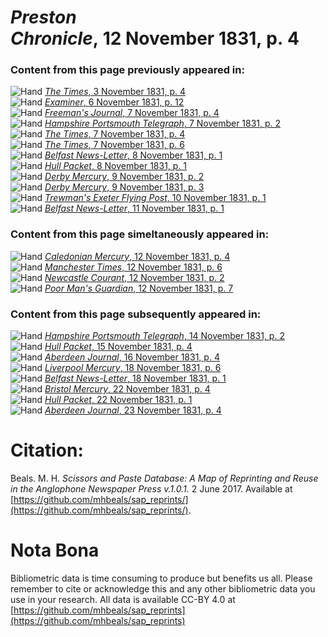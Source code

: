 # *Preston Chronicle*, 12 November 1831, p. 4  
  
### Content from this page previously appeared in:  
![Hand](http://scissorsandpaste.net/wp-content/uploads/2017/06/smallhandpointer.png) [*The Times*, 3 November 1831, p. 4](https://mhbeals.github.io/sap_html/The-Times/The-Times-3-November-1831-p-4)  
![Hand](http://scissorsandpaste.net/wp-content/uploads/2017/06/smallhandpointer.png) [*Examiner*, 6 November 1831, p. 12](https://mhbeals.github.io/sap_html/Examiner/Examiner-6-November-1831-p-12)  
![Hand](http://scissorsandpaste.net/wp-content/uploads/2017/06/smallhandpointer.png) [*Freeman's Journal*, 7 November 1831, p. 4](https://mhbeals.github.io/sap_html/Freeman's-Journal/Freeman's-Journal-7-November-1831-p-4)  
![Hand](http://scissorsandpaste.net/wp-content/uploads/2017/06/smallhandpointer.png) [*Hampshire Portsmouth Telegraph*, 7 November 1831, p. 2](https://mhbeals.github.io/sap_html/Hampshire-Portsmouth-Telegraph/Hampshire-Portsmouth-Telegraph-7-November-1831-p-2)  
![Hand](http://scissorsandpaste.net/wp-content/uploads/2017/06/smallhandpointer.png) [*The Times*, 7 November 1831, p. 4](https://mhbeals.github.io/sap_html/The-Times/The-Times-7-November-1831-p-4)  
![Hand](http://scissorsandpaste.net/wp-content/uploads/2017/06/smallhandpointer.png) [*The Times*, 7 November 1831, p. 6](https://mhbeals.github.io/sap_html/The-Times/The-Times-7-November-1831-p-6)  
![Hand](http://scissorsandpaste.net/wp-content/uploads/2017/06/smallhandpointer.png) [*Belfast News-Letter*, 8 November 1831, p. 1](https://mhbeals.github.io/sap_html/Belfast-News-Letter/Belfast-News-Letter-8-November-1831-p-1)  
![Hand](http://scissorsandpaste.net/wp-content/uploads/2017/06/smallhandpointer.png) [*Hull Packet*, 8 November 1831, p. 1](https://mhbeals.github.io/sap_html/Hull-Packet/Hull-Packet-8-November-1831-p-1)  
![Hand](http://scissorsandpaste.net/wp-content/uploads/2017/06/smallhandpointer.png) [*Derby Mercury*, 9 November 1831, p. 2](https://mhbeals.github.io/sap_html/Derby-Mercury/Derby-Mercury-9-November-1831-p-2)  
![Hand](http://scissorsandpaste.net/wp-content/uploads/2017/06/smallhandpointer.png) [*Derby Mercury*, 9 November 1831, p. 3](https://mhbeals.github.io/sap_html/Derby-Mercury/Derby-Mercury-9-November-1831-p-3)  
![Hand](http://scissorsandpaste.net/wp-content/uploads/2017/06/smallhandpointer.png) [*Trewman's Exeter Flying Post*, 10 November 1831, p. 1](https://mhbeals.github.io/sap_html/Trewman's-Exeter-Flying-Post/Trewman's-Exeter-Flying-Post-10-November-1831-p-1)  
![Hand](http://scissorsandpaste.net/wp-content/uploads/2017/06/smallhandpointer.png) [*Belfast News-Letter*, 11 November 1831, p. 1](https://mhbeals.github.io/sap_html/Belfast-News-Letter/Belfast-News-Letter-11-November-1831-p-1)  
  
### Content from this page simeltaneously appeared in:  
![Hand](http://scissorsandpaste.net/wp-content/uploads/2017/06/smallhandpointer.png) [*Caledonian Mercury*, 12 November 1831, p. 4](https://mhbeals.github.io/sap_html/Caledonian-Mercury/Caledonian-Mercury-12-November-1831-p-4)  
![Hand](http://scissorsandpaste.net/wp-content/uploads/2017/06/smallhandpointer.png) [*Manchester Times*, 12 November 1831, p. 6](https://mhbeals.github.io/sap_html/Manchester-Times/Manchester-Times-12-November-1831-p-6)  
![Hand](http://scissorsandpaste.net/wp-content/uploads/2017/06/smallhandpointer.png) [*Newcastle Courant*, 12 November 1831, p. 2](https://mhbeals.github.io/sap_html/Newcastle-Courant/Newcastle-Courant-12-November-1831-p-2)  
![Hand](http://scissorsandpaste.net/wp-content/uploads/2017/06/smallhandpointer.png) [*Poor Man's Guardian*, 12 November 1831, p. 7](https://mhbeals.github.io/sap_html/Poor-Man's-Guardian/Poor-Man's-Guardian-12-November-1831-p-7)  
  
### Content from this page subsequently appeared in:  
![Hand](http://scissorsandpaste.net/wp-content/uploads/2017/06/smallhandpointer.png) [*Hampshire Portsmouth Telegraph*, 14 November 1831, p. 2](https://mhbeals.github.io/sap_html/Hampshire-Portsmouth-Telegraph/Hampshire-Portsmouth-Telegraph-14-November-1831-p-2)  
![Hand](http://scissorsandpaste.net/wp-content/uploads/2017/06/smallhandpointer.png) [*Hull Packet*, 15 November 1831, p. 4](https://mhbeals.github.io/sap_html/Hull-Packet/Hull-Packet-15-November-1831-p-4)  
![Hand](http://scissorsandpaste.net/wp-content/uploads/2017/06/smallhandpointer.png) [*Aberdeen Journal*, 16 November 1831, p. 4](https://mhbeals.github.io/sap_html/Aberdeen-Journal/Aberdeen-Journal-16-November-1831-p-4)  
![Hand](http://scissorsandpaste.net/wp-content/uploads/2017/06/smallhandpointer.png) [*Liverpool Mercury*, 18 November 1831, p. 6](https://mhbeals.github.io/sap_html/Liverpool-Mercury/Liverpool-Mercury-18-November-1831-p-6)  
![Hand](http://scissorsandpaste.net/wp-content/uploads/2017/06/smallhandpointer.png) [*Belfast News-Letter*, 18 November 1831, p. 1](https://mhbeals.github.io/sap_html/Belfast-News-Letter/Belfast-News-Letter-18-November-1831-p-1)  
![Hand](http://scissorsandpaste.net/wp-content/uploads/2017/06/smallhandpointer.png) [*Bristol Mercury*, 22 November 1831, p. 4](https://mhbeals.github.io/sap_html/Bristol-Mercury/Bristol-Mercury-22-November-1831-p-4)  
![Hand](http://scissorsandpaste.net/wp-content/uploads/2017/06/smallhandpointer.png) [*Hull Packet*, 22 November 1831, p. 1](https://mhbeals.github.io/sap_html/Hull-Packet/Hull-Packet-22-November-1831-p-1)  
![Hand](http://scissorsandpaste.net/wp-content/uploads/2017/06/smallhandpointer.png) [*Aberdeen Journal*, 23 November 1831, p. 4](https://mhbeals.github.io/sap_html/Aberdeen-Journal/Aberdeen-Journal-23-November-1831-p-4)  


# Citation: 

Beals. M. H. *Scissors and Paste Database: A Map of Reprinting and Reuse in the Anglophone Newspaper Press v.1.0.1.* 2 June 2017. Available at [https://github.com/mhbeals/sap_reprints/](https://github.com/mhbeals/sap_reprints/). 

# Nota Bona

Bibliometric data is time consuming to produce but benefits us all. Please remember to cite or acknowledge this and any other bibliometric data you use in your research. All data is available CC-BY 4.0 at [https://github.com/mhbeals/sap_reprints](https://github.com/mhbeals/sap_reprints)